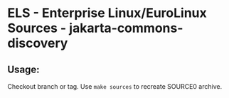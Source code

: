# ELS - Enterprise Linux/EuroLinux Sources - jakarta-commons-discovery
 
## Usage:
  Checkout branch or tag. Use `make sources` to recreate  SOURCE0 archive.
